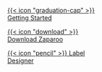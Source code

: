 ---
---

<a style="display: block; width: 230px" class="!rounded-md bg-primary-600 px-4 py-2 !text-neutral !no-underline hover:!bg-primary-500 dark:bg-primary-800 dark:hover:!bg-primary-700" href="https://wiki.zaparoo.org/Getting_Started" target="_self" role="button">{{< icon "graduation-cap" >}} Getting Started</a>

<a style="display: block; width: 230px" class="!rounded-md bg-primary-600 px-4 py-2 !text-neutral !no-underline hover:!bg-primary-500 dark:bg-primary-800 dark:hover:!bg-primary-700" href="/downloads" target="_self" role="button">{{< icon "download" >}} Download Zaparoo</a>

<a style="display: block; width: 230px" class="!rounded-md bg-primary-600 px-4 py-2 !text-neutral !no-underline hover:!bg-primary-500 dark:bg-primary-800 dark:hover:!bg-primary-700" href="https://design.zaparoo.org/" target="_self" role="button">{{< icon "pencil" >}} Label Designer</a>
